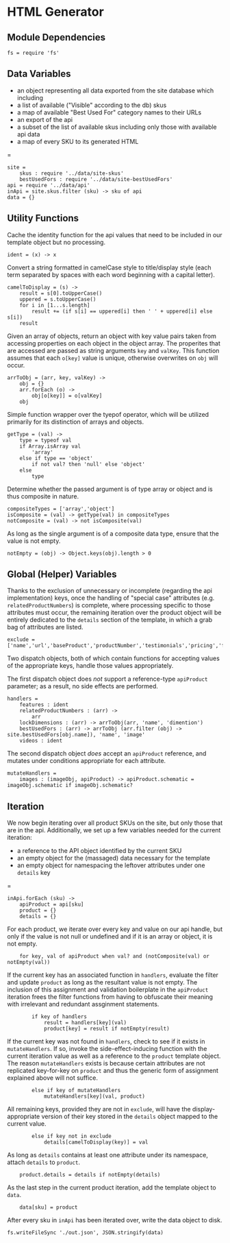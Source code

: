 # HTML Generator

## Module Dependencies

	fs = require 'fs'

## Data Variables

* an object representing all data exported from the site database which including
 * a list of available ("Visible" according to the db) skus
 * a map of available "Best Used For" category names to their URLs
* an export of the api
* a subset of the list of available skus including only those with available api data
* a map of every SKU to its generated HTML

=

	site =
		skus : require '../data/site-skus'
		bestUsedFors : require '../data/site-bestUsedFors'
	api = require '../data/api'
	inApi = site.skus.filter (sku) -> sku of api
	data = {}

## Utility Functions

Cache the identity function for the api values that need to be included in our template object but no processing.

	ident = (x) -> x

Convert a string formatted in camelCase style to title/display style (each term separated by spaces with each word beginning with a capital letter).

	camelToDisplay = (s) ->
		result = s[0].toUpperCase()
		uppered = s.toUpperCase()
		for i in [1...s.length]
			result += (if s[i] == uppered[i] then ' ' + uppered[i] else s[i])
		result

Given an array of objects, return an object with key value pairs taken from accessing properties on each object in the object array. The properites that are accessed are passed as string arguments `key` and `valKey`. This function assumes that each `o[key]` value is unique, otherwise overwrites on `obj` will occur.

	arrToObj = (arr, key, valKey) ->
		obj = {}
		arr.forEach (o) ->
			obj[o[key]] = o[valKey]
		obj

Simple function wrapper over the tyepof operator, which will be utilized primarily for its distinction of arrays and objects.

	getType = (val) ->
		type = typeof val
		if Array.isArray val
			'array'
		else if type == 'object'
			if not val? then 'null' else 'object'
		else
			type

Determine whether the passed argument is of type array or object and is thus composite in nature.

	compositeTypes = ['array','object']
	isComposite = (val) -> getType(val) in compositeTypes
	notComposite = (val) -> not isComposite(val)

As long as the single argument is of a composite data type, ensure that the value is not empty.

	notEmpty = (obj) -> Object.keys(obj).length > 0

## Global (Helper) Variables

Thanks to the exclusion of unnecessary or incomplete (regarding the api implementation) keys, once the handling of "special case" attributes (e.g. `relatedProductNumbers`) is complete, where processing specific to those attributes must occur, the remaining iteration over the product object will be entirely dedicated to the `details` section of the template, in which a grab bag of attributes are listed.

	exclude = ['name','url','baseProduct','productNumber','testimonials','pricing','faqs','packaging']

Two dispatch objects, both of which contain functions for accepting values of the appropriate keys, handle those values appropriately.

The first dispatch object does *not* support a reference-type `apiProduct` parameter; as a result, no side effects are performed.

	handlers =
		features : ident
		relatedProductNumbers : (arr) ->
			arr
		lockDimensions : (arr) -> arrToObj(arr, 'name', 'dimention')
		bestUsedFors : (arr) -> arrToObj (arr.filter (obj) -> site.bestUsedFors[obj.name]), 'name', 'image'
		videos : ident

The second dispatch object _does_ accept an `apiProduct` reference, and mutates under conditions appropriate for each attribute.

	mutateHandlers =
		images : (imageObj, apiProduct) -> apiProduct.schematic = imageObj.schematic if imageObj.schematic?

## Iteration

We now begin iterating over all product SKUs on the site, but only those that are in the api. Additionally, we set up a few variables needed for the current iteration:

* a reference to the API object identified by the current SKU
* an empty object for the (massaged) data necessary for the template
* an empty object for namespacing the leftover attributes under one `details` key

=

	inApi.forEach (sku) ->
		apiProduct = api[sku]
		product = {}
		details = {}

For each product, we iterate over every key and value on our api handle, but only if the value is not null or undefined and if it is an array or object, it is not empty.

		for key, val of apiProduct when val? and (notComposite(val) or notEmpty(val))

If the current key has an associated function in `handlers`, evaluate the filter and update `product` as long as the resultant value is not empty. The inclusion of this assignment and validation boilerplate in the `apiProduct` iteration frees the filter functions from having to obfuscate their meaning with irrelevant and redundant assginment statements.

			if key of handlers
				result = handlers[key](val)
				product[key] = result if notEmpty(result)

If the current key was not found in `handlers`, check to see if it exists in `mutateHandlers`. If so, invoke the side-effect-inducing function with the current iteration value as well as a reference to the `product` template object. The reason `mutateHandlers` exists is because certain attributes are not replicated key-for-key on `product` and thus the generic form of assignment explained above will not suffice.

			else if key of mutateHandlers
				mutateHandlers[key](val, product)

All remaining keys, provided they are not in `exclude`, will have the display-appropriate version of their key stored in the `details` object mapped to the current value.

			else if key not in exclude
				details[camelToDisplay(key)] = val

As long as `details` contains at least one attribute under its namespace, attach `details` to `product`.

		product.details = details if notEmpty(details)

As the last step in the current product iteration, add the template object to `data`.

		data[sku] = product

After every sku in `inApi` has been iterated over, write the data object to disk.

	fs.writeFileSync './out.json', JSON.stringify(data)